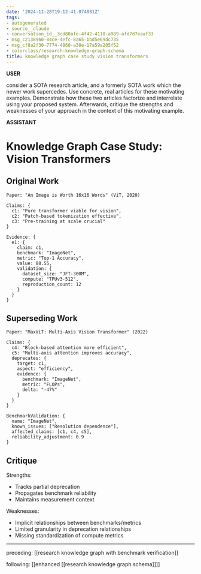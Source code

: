 ```yaml
---
date: '2024-11-28T19:12:41.074881Z'
tags:
- autogenerated
- source__claude
- conversation_id__3cd80afe-4f42-4110-a989-afd7d7eaaf33
- msg_c2138960-84ce-4efc-8a65-bbd5e69dc735
- msg_cf8a2f30-7774-4860-a38e-17a59a205f52
- colorclass/research-knowledge-graph-schema
title: knowledge graph case study vision transformers
---
```


**USER**

consider a SOTA research article, and a formerly SOTA work which the newer work supercedes. Use concrete, real articles for these motivating examples. Demonstrate how these two articles factorize and interrelate using your proposed system. Afterwards, critique the strengths and weaknesses of your approach in the context of this motivating example.


**ASSISTANT**

# Knowledge Graph Case Study: Vision Transformers

## Original Work
```
Paper: "An Image is Worth 16x16 Words" (ViT, 2020)

Claims: {
  c1: "Pure transformer viable for vision",
  c2: "Patch-based tokenization effective",
  c3: "Pre-training at scale crucial"
}

Evidence: {
  e1: {
    claim: c1,
    benchmark: "ImageNet",
    metric: "Top-1 Accuracy",
    value: 88.55,
    validation: {
      dataset_size: "JFT-300M",
      compute: "TPUv3-512",
      reproduction_count: 12
    }
  }
}
```

## Superseding Work
```
Paper: "MaxViT: Multi-Axis Vision Transformer" (2022)

Claims: {
  c4: "Block-based attention more efficient",
  c5: "Multi-axis attention improves accuracy",
  deprecates: {
    target: c1,
    aspect: "efficiency",
    evidence: {
      benchmark: "ImageNet",
      metric: "FLOPs",
      delta: "-47%"
    }
  }
}

BenchmarkValidation: {
  name: "ImageNet",
  known_issues: ["Resolution dependence"],
  affected_claims: [c1, c4, c5],
  reliability_adjustment: 0.9
}
```

## Critique

Strengths:
- Tracks partial deprecation
- Propagates benchmark reliability
- Maintains measurement context

Weaknesses:
- Implicit relationships between benchmarks/metrics
- Limited granularity in deprecation relationships
- Missing standardization of compute metrics


---

preceding: [[research knowledge graph with benchmark verification]]  


following: [[enhanced [[research knowledge graph schema]]]]
